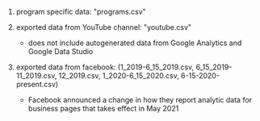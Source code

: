 1. program specific data: "programs.csv" 

2. exported data from YouTube channel: "youtube.csv"
    - does not include autogenerated data from Google Analytics and Google Data Studio

3. exported data from facebook: (1_2019-6_15_2019.csv, 6_15_2019-11_2019.csv, 12_2019.csv, 1_2020-6_15_2020.csv, 6-15-2020-present.csv)
    - Facebook announced a change in how they report analytic data for business pages that takes effect in May 2021
